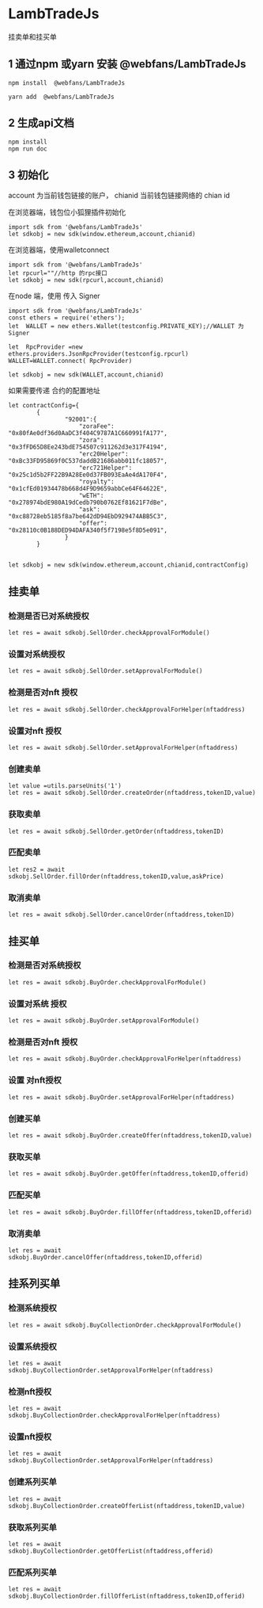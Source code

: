 # LambTradeJs

挂卖单和挂买单

## 1 通过npm 或yarn 安装 @webfans/LambTradeJs
```
npm install  @webfans/LambTradeJs
```
```
yarn add  @webfans/LambTradeJs
```
## 2 生成api文档
```
npm install
npm run doc
```

## 3 初始化
account 为当前钱包链接的账户，
chianid 当前钱包链接网络的 chian id

 在浏览器端，钱包位小狐狸插件初始化
```
import sdk from '@webfans/LambTradeJs'
let sdkobj = new sdk(window.ethereum,account,chianid)
```
在浏览器端，使用walletconnect 

```
import sdk from '@webfans/LambTradeJs'
let rpcurl=""//http 的rpc接口
let sdkobj = new sdk(rpcurl,account,chianid)
```
在node 端，使用 
传入 Signer
```
import sdk from '@webfans/LambTradeJs'
const ethers = require('ethers');
let  WALLET = new ethers.Wallet(testconfig.PRIVATE_KEY);//WALLET 为Signer

let  RpcProvider =new ethers.providers.JsonRpcProvider(testconfig.rpcurl)
WALLET=WALLET.connect( RpcProvider)

let sdkobj = new sdk(WALLET,account,chianid)
```

如果需要传递 合约的配置地址
```
let contractConfig={
        {
                "92001":{
                    "zoraFee": "0x80fAe0df36d0AaDC3f404C9787A1C660991fA177",
                    "zora": "0x3fFD65D8Ee243bdE754507c911262d3e317F4194",
                    "erc20Helper": "0xBc33FD95869f0C537daddB21686abb011fc18057",
                    "erc721Helper": "0x25c1d5b2FF22B9A28Ee0d37FB093EaAe4dA170F4",
                    "royalty": "0x1cfEd01934478b668d4F9D9659abbCe64F64622E",
                    "wETH": "0x278974bdE980A19dCedb790b0762Ef81621F7dBe",
                    "ask": "0xc88728eb5185f8a7be642dD94EbD929474ABB5C3",
                    "offer": "0x28110c0B188DED94DAFA340f5f7198e5f8D5e091",
                }
        }
      

let sdkobj = new sdk(window.ethereum,account,chianid,contractConfig)
```
## 挂卖单
### 检测是否已对系统授权
```
let res = await sdkobj.SellOrder.checkApprovalForModule()
```

### 设置对系统授权
```
let res = await sdkobj.SellOrder.setApprovalForModule()
```


### 检测是否对nft 授权
```
let res = await sdkobj.SellOrder.checkApprovalForHelper(nftaddress)
```
### 设置对nft 授权
```
let res = await sdkobj.SellOrder.setApprovalForHelper(nftaddress)
```
### 创建卖单
```
let value =utils.parseUnits('1') 
let res = await sdkobj.SellOrder.createOrder(nftaddress,tokenID,value)
```


### 获取卖单
```
let res = await sdkobj.SellOrder.getOrder(nftaddress,tokenID)
```

### 匹配卖单
```
let res2 = await sdkobj.SellOrder.fillOrder(nftaddress,tokenID,value,askPrice)
```

### 取消卖单
```
let res = await sdkobj.SellOrder.cancelOrder(nftaddress,tokenID)
```


## 挂买单

### 检测是否对系统授权
```
let res = await sdkobj.BuyOrder.checkApprovalForModule()
```
### 设置对系统 授权
```
let res = await sdkobj.BuyOrder.setApprovalForModule()
```



### 检测是否对nft 授权
```
let res = await sdkobj.BuyOrder.checkApprovalForHelper(nftaddress)
```
### 设置 对nft授权
```
let res = await sdkobj.BuyOrder.setApprovalForHelper(nftaddress)
```

### 创建买单
```
let res = await sdkobj.BuyOrder.createOffer(nftaddress,tokenID,value)
```

### 获取买单
```
let res = await sdkobj.BuyOrder.getOffer(nftaddress,tokenID,offerid)
```

### 匹配买单
```
let res = await sdkobj.BuyOrder.fillOffer(nftaddress,tokenID,offerid)
```

### 取消卖单
```
let res = await sdkobj.BuyOrder.cancelOffer(nftaddress,tokenID,offerid)
```

## 挂系列买单


### 检测系统授权
```
let res = await sdkobj.BuyCollectionOrder.checkApprovalForModule()
```

### 设置系统授权
```
let res = await sdkobj.BuyCollectionOrder.setApprovalForHelper(nftaddress)
```

### 检测nft授权
```
let res = await sdkobj.BuyCollectionOrder.checkApprovalForHelper(nftaddress)
```

### 设置nft授权
```
let res = await sdkobj.BuyCollectionOrder.setApprovalForHelper(nftaddress)
```

### 创建系列买单
```
let res = await sdkobj.BuyCollectionOrder.createOfferList(nftaddress,tokenID,value)
```

### 获取系列买单
```
let res = await sdkobj.BuyCollectionOrder.getOfferList(nftaddress,offerid)
```

### 匹配系列买单

```
let res = await sdkobj.BuyCollectionOrder.fillOfferList(nftaddress,tokenID,offerid)
```









